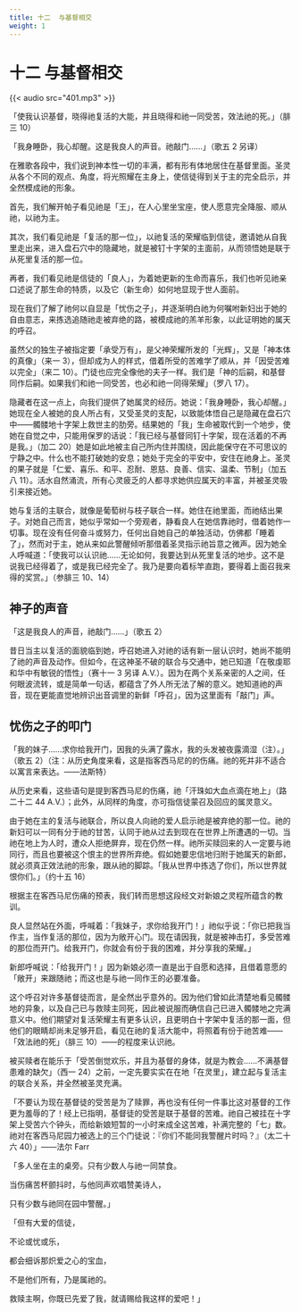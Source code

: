 ```yaml
---
title: 十二  与基督相交
weight: 1
---
```


# 十二 与基督相交

{{< audio src="401.mp3" >}}

「使我认识基督，晓得祂复活的大能，并且晓得和祂一同受苦，效法祂的死。」（腓三 10）

「我身睡卧，我心却醒。这是我良人的声音。祂敲门……」（歌五 2 另译）

在雅歌各段中，我们说到神本性一切的丰满，都有形有体地居住在基督里面。圣灵从各个不同的观点、角度，将光照耀在主身上，使信徒得到关于主的完全启示，并全然模成祂的形象。

首先，我们解开帕子看见祂是「王」，在人心里坐宝座，使人愿意完全降服、顺从祂，以祂为主。

其次，我们看见祂是「复活的那一位」，以祂复活的荣耀临到信徒，邀请她从自我里走出来，进入盘石穴中的隐藏地，就是被钉十字架的主面前，从而领悟她是联于从死里复活的那一位。

再者，我们看见祂是信徒的「良人」，为着她更新的生命而喜乐，我们也听见祂亲口述说了那生命的特质，以及它（新生命）如何地显现于世人面前。

现在我们了解了祂何以自显是「忧伤之子」，并逐渐明白祂为何嘱咐新妇出于她的自由意志，来拣选追随祂走被弃绝的路，被模成祂的羔羊形象，以此证明她的属天的呼召。

虽然父的独生子被指定要「承受万有」，是父神荣耀所发的「光辉」，又是「神本体的真像」（来一 3），但却成为人的样式，借着所受的苦难学了顺从，并「因受苦难以完全」（来二 10）。门徒也应完全像他的夫子一样。我们是「神的后嗣，和基督同作后嗣。如果我们和祂一同受苦，也必和祂一同得荣耀」（罗八 17）。

隐藏者在这一点上，向我们提供了她属灵的经历。她说：「我身睡卧，我心却醒。」她现在全人被她的良人所占有，又受圣灵的支配，以致能体悟自己是隐藏在盘石穴中——髑髅地十字架上救世主的肋旁。结果她的「我」生命被取代到一个地步，使她在自觉之中，只能用保罗的话说：「我已经与基督同钉十字架，现在活着的不再是我。」（加二 20）她是如此地被主自己所内住并围绕，因此能保守在不可思议的宁静之中。什么也不能打破她的安息；她处于完全的平安中，安住在祂身上。圣灵的果子就是「仁爱、喜乐、和平、忍耐、恩慈、良善、信实、温柔、节制」（加五八 11）。活水自然涌流，所有心灵疲乏的人都寻求她供应属天的丰富，并被圣灵吸引来接近她。

她与复活的主联合，就像是葡萄树与枝子联合一样。她住在祂里面，而祂结出果子。对她自己而言，她似乎常如一个旁观者，静看良人在她信靠祂时，借着她作一切事。现在没有任何奋斗或努力，任何出自她自己的单独活动，仿佛都「睡着了」，然而对于主，她从来如此警醒倾听那借着圣灵指示祂旨意之微声。因为她全人呼喊道：「使我可以认识祂……无论如何，我要达到从死里复活的地步。这不是说我已经得着了，或是我已经完全了。我乃是要向着标竿直跑，要得着上面召我来得的奖赏。」（参腓三 10、14）

## 神子的声音

「这是我良人的声音，祂敲门……」（歌五 2）

昔日当主以复活的面貌临到她，呼召她进入对祂的话有新一层认识时，她尚不能明了祂的声音及动作。但如今，在这神圣不破的联合与交通中，她已知道「在敬虔耶和华中有敏锐的悟性」（赛十一 3 另译 A.V.）。因为在两个关系亲密的人之间，任何眼波流转，或是简单一句话，都蕴含了外人所无法了解的意义。她知道祂的声音，现在更能直觉地辨识出音调里的新鲜「呼召」，因为这里面有「敲门」声。

## 忧伤之子的叩门

「我的妹子……求你给我开门，因我的头满了露水，我的头发被夜露滴湿（注）。」（歌五 2）（注：从历史角度来看，这是指客西马尼的的伤痛。祂的死并非不适合以寓言来表达。——法斯特）

从历史来看，这些语句是提到客西马尼的伤痛，祂「汗珠如大血点滴在地上」（路二十二 44 A.V.）；此外，从同样的角度，亦可指信徒蒙召及回应的属灵意义。

由于她在主的复活与祂联合，所以良人向祂的爱人启示祂是被弃绝的那一位。祂的新妇可以一同有分于祂的甘苦，认同于祂从过去到现在在世界上所遭遇的一切。当祂在地上为人时，遭众人拒绝屏弃，现在仍然一样。祂所买赎回来的人一定要与祂同行，而且也要被这个恨主的世界所弃绝。假如她要忠信地归附于她属天的新郎，就必须真正效法祂的形象，跟从祂的脚踪。「我从世界中拣选了你们，所以世界就恨你们。」（约十五 16）

根据主在客西马尼伤痛的预表，我们转而思想这段经文对新娘之灵程所蕴含的教训。

良人显然站在外面，呼喊着：「我妹子，求你给我开门！」祂似乎说：「你已把我当作主，当作复活的那位，因为为敞开心门。现在请因我，就是被神击打，多受苦难的那位而开门。给我开门，你就会有份于我的困难，并分享我的荣耀。」

新郎呼喊说：「给我开门！」因为新娘必须一直是出于自愿和选择，且借着意愿的「敞开」来跟随祂；而这也是与祂一同作王的必要准备。

这个呼召对许多基督徒而言，是全然出乎意外的。因为他们曾如此清楚地看见髑髅地的异象，以及自己已与救赎主同死，因此被说服而确信自己已进入髑髅地之完满意义中。他们期望对复活荣耀主有更多认识，且更明白十字架中复活的那一面，但他们的眼睛却尚未足够开启，看见在祂的复活大能中，将照着有份于祂苦难——「效法祂的死」（腓三 10）——的程度来认识祂。

被买赎者在能乐于「受苦倒觉欢乐，并且为基督的身体，就是为教会……不满基督患难的缺欠」（西一 24）之前，一定先要实实在在地「在灵里」，建立起与复活主的联合关系，并全然被圣灵充满。

「不要认为现在基督徒的受苦是为了赎罪，再也没有任何一件事比这对基督的工作更为羞辱的了！经上已指明，基督徒的受苦是联于基督的苦难。祂自己被挂在十字架上受苦六个钟头，而给新娘短暂的一小时来成全这苦难，补满完整的「七」数。祂对在客西马尼园力被选上的三个门徒说：『你们不能同我警醒片时吗？』（太二十六 40）」——法尔 Farr

「多人坐在主的桌旁。只有少数人与祂一同禁食。

当伤痛苦杯颤抖时，与他同声欢唱赞美诗人，

只有少数与祂同在园中警醒。」

「但有大爱的信徒，

不论或忧或乐，

都会细诉那炽爱之心的宝血，

不是他们所有，乃是属祂的。

救赎主啊，你既已先爱了我，就请赐给我这样的爱吧！」
